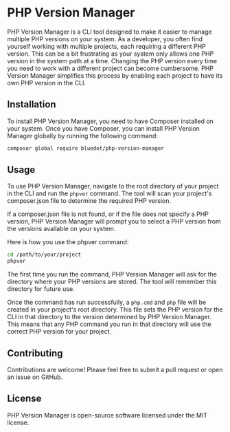 # PHP Version Manager
PHP Version Manager is a CLI tool designed to make it easier to manage multiple PHP versions on your system. As a developer, you often find yourself working with multiple projects, each requiring a different PHP version. This can be a bit frustrating as your system only allows one PHP version in the system path at a time. Changing the PHP version every time you need to work with a different project can become cumbersome. PHP Version Manager simplifies this process by enabling each project to have its own PHP version in the CLI.

## Installation
To install PHP Version Manager, you need to have Composer installed on your system. Once you have Composer, you can install PHP Version Manager globally by running the following command:

```bash
composer global require bluedot/php-version-manager
```

## Usage
To use PHP Version Manager, navigate to the root directory of your project in the CLI and run the `phpver` command. The tool will scan your project's composer.json file to determine the required PHP version.

If a composer.json file is not found, or if the file does not specify a PHP version, PHP Version Manager will prompt you to select a PHP version from the versions available on your system.

Here is how you use the phpver command:

```bash
cd /path/to/your/project
phpver
```
The first time you run the command, PHP Version Manager will ask for the directory where your PHP versions are stored. The tool will remember this directory for future use.

Once the command has run successfully, a `php.cmd` and `php` file will be created in your project's root directory. This file sets the PHP version for the CLI in that directory to the version determined by PHP Version Manager. This means that any PHP command you run in that directory will use the correct PHP version for your project.

## Contributing
Contributions are welcome! Please feel free to submit a pull request or open an issue on GitHub.

## License
PHP Version Manager is open-source software licensed under the MIT license.